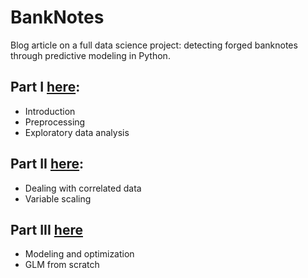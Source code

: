 # BankNotes
Blog article on a full data science project: detecting forged banknotes through predictive modeling in Python.

## Part I [here](http://mbesancon.github.io/BankNotes/article.html): 
* Introduction
* Preprocessing
* Exploratory data analysis

## Part II [here](http://mbesancon.github.io/BankNotes/feature_eng.html): 
* Dealing with correlated data
* Variable scaling

## Part III [here](http://mbesancon.github.io/BankNotes/model.html)
* Modeling and optimization
* GLM from scratch
